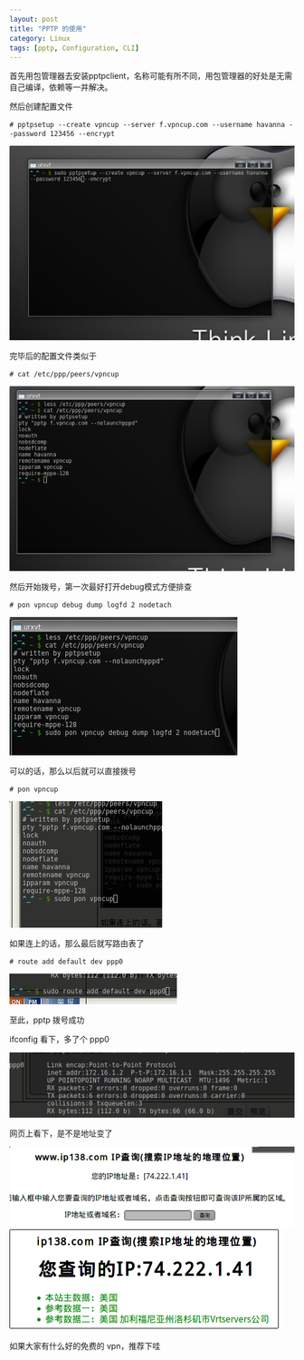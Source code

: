 ```yaml
---
layout: post
title: "PPTP 的使用"
category: Linux
tags: [pptp, Configuration, CLI]
---
```


首先用包管理器去安装pptpclient，名称可能有所不同，用包管理器的好处是无需自己编译，依赖等一并解决。

然后创建配置文件

    # pptpsetup --create vpncup --server f.vpncup.com --username havanna --password 123456 --encrypt

![pptp 1](/cdn/images/2011/08/1.png "pptp 1")

<!-- more -->

完毕后的配置文件类似于

    # cat /etc/ppp/peers/vpncup

![pptp 2](/cdn/images/2011/08/2.png "pptp 2")

然后开始拨号，第一次最好打开debug模式方便排查

    # pon vpncup debug dump logfd 2 nodetach

![pptp 3](/cdn/images/2011/08/3.png "pptp 3")

可以的话，那么以后就可以直接拨号

    # pon vpncup

![pptp 4](/cdn/images/2011/08/4.png "pptp 4")

如果连上的话，那么最后就写路由表了

    # route add default dev ppp0

![pptp 5](/cdn/images/2011/08/5.png "pptp 5")

至此，pptp 拨号成功

ifconfig 看下，多了个 ppp0

![pptp 6](/cdn/images/2011/08/6.png "pptp 6")

网页上看下，是不是地址变了

![pptp 7](/cdn/images/2011/08/7.png "pptp 7")
![pptp 8](/cdn/images/2011/08/8.png "pptp 8")

如果大家有什么好的免费的 vpn，推荐下哇
